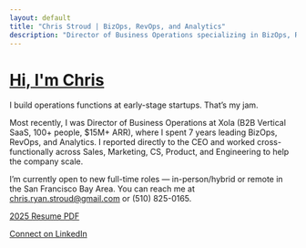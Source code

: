 ```yaml
---
layout: default
title: "Chris Stroud | BizOps, RevOps, and Analytics"
description: "Director of Business Operations specializing in BizOps, RevOps, and Analytics"
---
```


# [Hi, I'm Chris](https://christroud.me)

I build operations functions at early-stage startups. That’s my jam.

Most recently, I was Director of Business Operations at Xola (B2B Vertical SaaS, 100+ people, $15M+ ARR), where I spent 7 years leading BizOps, RevOps, and Analytics. I reported directly to the CEO and worked cross-functionally across Sales, Marketing, CS, Product, and Engineering to help the company scale.

I’m currently open to new full-time roles — in-person/hybrid or remote in the San Francisco Bay Area. You can reach me at [chris.ryan.stroud@gmail.com](mailto:chris.ryan.stroud@gmail.com) or (510) 825-0165.


[2025 Resume PDF](./Chris_Stroud_Resume.pdf)

[Connect on LinkedIn](https://www.linkedin.com/in/chrisstroud)


 